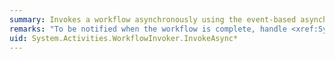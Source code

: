 ```yaml
---
summary: Invokes a workflow asynchronously using the event-based asynchronous design pattern.
remarks: "To be notified when the workflow is complete, handle <xref:System.Activities.WorkflowInvoker.InvokeCompleted>. To configure a time-out interval in which the workflow must complete, use one of the <xref:System.Activities.WorkflowInvoker.InvokeAsync%2A> overloads that take a <xref:System.TimeSpan>.  \n  \n This method invokes a workflow asynchronously using the event-based asynchronous design pattern. [!INCLUDE[crdefault](~/includes/crdefault-md.md)][Event-based Asynchronous Pattern Overview](http://go.microsoft.com/fwlink/?LinkId=141765)."
uid: System.Activities.WorkflowInvoker.InvokeAsync*
---
```


